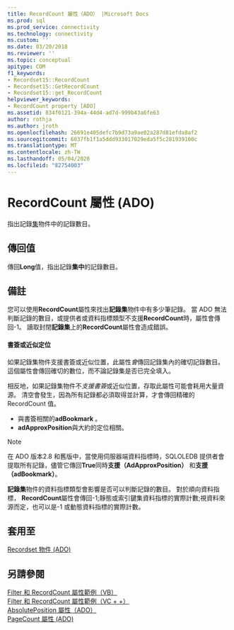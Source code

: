 ```yaml
---
title: RecordCount 屬性（ADO） |Microsoft Docs
ms.prod: sql
ms.prod_service: connectivity
ms.technology: connectivity
ms.custom: ''
ms.date: 03/20/2018
ms.reviewer: ''
ms.topic: conceptual
apitype: COM
f1_keywords:
- Recordset15::RecordCount
- Recordset15::GetRecordCount
- Recordset15::get_RecordCount
helpviewer_keywords:
- RecordCount property [ADO]
ms.assetid: 834f0121-394a-44d4-ad7d-999b43a6fe63
author: rothja
ms.author: jroth
ms.openlocfilehash: 26691e405defc7b9d73a9ae02a287d81efda8af2
ms.sourcegitcommit: 6037fb1f1a5ddd933017029eda5f5c281939100c
ms.translationtype: MT
ms.contentlocale: zh-TW
ms.lasthandoff: 05/04/2020
ms.locfileid: "82754003"
---
```

# <a name="recordcount-property-ado"></a>RecordCount 屬性 (ADO)

指出記錄[集](../../../ado/reference/ado-api/recordset-object-ado.md)物件中的記錄數目。
  
## <a name="return-value"></a>傳回值

傳回**Long**值，指出記錄**集中**的記錄數目。
  
## <a name="remarks"></a>備註

您可以使用**RecordCount**屬性來找出**記錄集**物件中有多少筆記錄。 當 ADO 無法判斷記錄的數目，或提供者或資料指標類型不支援**RecordCount**時，屬性會傳回-1。 讀取封閉**記錄集**上的**RecordCount**屬性會造成錯誤。

#### <a name="bookmarks-or-approximate-positioning"></a>書簽或近似定位

如果記錄集物件支援書簽或近似位置，此屬性*會*傳回記錄集內的確切記錄數目。 這個屬性會傳回確切的數位，而不論記錄集是否已完全填入。

相反地，如果記錄集物件不*支援書簽*或近似位置，存取此屬性可能會耗用大量資源。 清空會發生，因為所有記錄都必須取得並計算，才會傳回精確的 RecordCount 值。

- 與書簽相關的**adBookmark** 。
- **adApproxPosition**與大約的定位相關。

> [!NOTE]
> 在 ADO 版本2.8 和舊版中，當使用伺服器端資料指標時，SQLOLEDB 提供者會提取所有記錄，儘管它傳回**True**同時**支援（AdApproxPosition）** 和**支援（adBookmark）**。
  
**記錄集**物件的資料指標類型會影響是否可以判斷記錄的數目。 對於順向資料指標， **RecordCount**屬性會傳回-1;靜態或索引鍵集資料指標的實際計數;視資料來源而定，也可以是-1 或動態資料指標的實際計數。
  
## <a name="applies-to"></a>套用至

[Recordset 物件 (ADO)](../../../ado/reference/ado-api/recordset-object-ado.md)  
  
## <a name="see-also"></a>另請參閱

[Filter 和 RecordCount 屬性範例（VB）](../../../ado/reference/ado-api/filter-and-recordcount-properties-example-vb.md)   
[Filter 和 RecordCount 屬性範例（VC + +）](../../../ado/reference/ado-api/filter-and-recordcount-properties-example-vc.md)   
[AbsolutePosition 屬性（ADO）](../../../ado/reference/ado-api/absoluteposition-property-ado.md)   
[PageCount 屬性 (ADO)](../../../ado/reference/ado-api/pagecount-property-ado.md)
